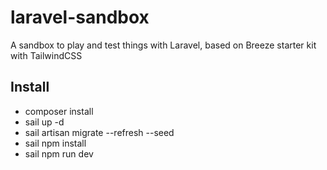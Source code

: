 # laravel-sandbox

A sandbox to play and test things with Laravel, based on Breeze starter kit with TailwindCSS

## Install
- composer install
- sail up -d
- sail artisan migrate --refresh --seed
- sail npm install
- sail npm run dev
